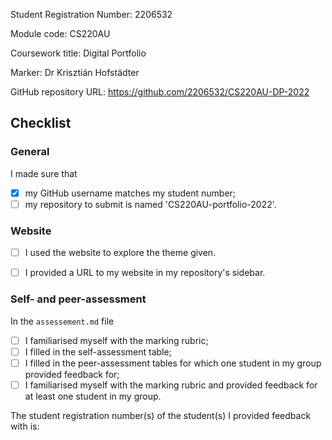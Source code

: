 Student Registration Number: 2206532

Module code: CS220AU  

Coursework title: Digital Portfolio  

Marker: Dr Krisztián Hofstädter  

GitHub repository URL:  https://github.com/2206532/CS220AU-DP-2022

## Checklist
<!-- #todo : complete the checklist below by simply replacing the space with an 'x' as seen in the first checkpoint below. --> 

### General
I made sure that

- [x] my GitHub username matches my student number;
- [ ] my repository to submit is named 'CS220AU-portfolio-2022'.

### Website
- [ ] I used the website to explore the theme given.
- [ ] I provided a URL to my website in my repository's sidebar.


### Self- and peer-assessment
In the `assessement.md` file

- [ ] I familiarised myself with the marking rubric;
- [ ] I filled in the self-assessment table;
- [ ] I filled in the peer-assessment tables for which one student in my group provided feedback for;
- [ ] I familiarised myself with the marking rubric and provided feedback for at least one student in my group.

The student registration number(s) of the student(s) I provided feedback with is: <!-- #todo : add your classmate's student number -->  

<!-- #todo : 
- delete all unnecessary HTML comments in this file 
- download this .md file to your computer
- rename the downloaded file and rename it so that they show your student number e.g. `0610279-dp-checklist.md` 
- submit this file on FASER
- relax
-->

